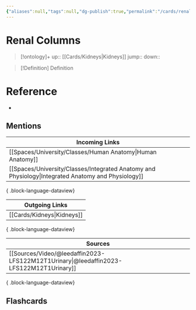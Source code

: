 ```yaml
---
{"aliases":null,"tags":null,"dg-publish":true,"permalink":"/cards/renal-columns/","dgPassFrontmatter":true}
---
```


# Renal Columns

> [!ontology]+
> up:: [[Cards/Kidneys\|Kidneys]]
> jump:: 
> down:: 

> [!Definition] Definition

# Reference

- 

## Mentions

| Incoming Links                                                                                        |
| ----------------------------------------------------------------------------------------------------- |
| [[Spaces/University/Classes/Human Anatomy\|Human Anatomy]]                                         |
| [[Spaces/University/Classes/Integrated Anatomy and Physiology\|Integrated Anatomy and Physiology]] |

{ .block-language-dataview}

| Outgoing Links                |
| ----------------------------- |
| [[Cards/Kidneys\|Kidneys]] |

{ .block-language-dataview}

| Sources                                                                                   |
| ----------------------------------------------------------------------------------------- |
| [[Sources/Video/@leedaffin2023-LFS122M12T1Urinary\|@leedaffin2023-LFS122M12T1Urinary]] |

{ .block-language-dataview}

## Flashcards